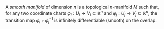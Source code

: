 A *smooth manifold* of dimension $n$ is a topological $n$-manifold $M$ such that, for any two coordinate charts $\varphi_i: U_i \to V_i \subseteq \mathbb{R}^n$ and $\varphi_j: U_j \to V_j \subseteq \mathbb{R}^n$, the transition map $\varphi_i \circ \varphi_j^{-1}$ is infinitely differentiable (smooth) on the overlap.
